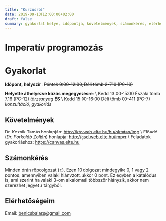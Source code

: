```yaml
---
title: "Kurzusról"
date: 2019-09-13T12:00:00+02:00
draft: false
summary: gyakorlat helye, időpontja, követelmények, számonkérés, elérhetőség
---
```


# Imperatív programozás

# Gyakorlat
**Időpont, helyszín**: ~~Péntek 9:00-12:00, Déli tömb 2-710 (PC-10)~~

**Helyette áthelyezve közös megegyezésre**: \\
Kedd 13:00-15:00 Északi tömb 7.16 (PC-12) *törzsanyag* **ÉS** \\
Kedd 15:00-16:00 Déli tömb 00-411 (PC-7) *konzultáció, gyakorlás*

## Követelmények
Dr. Kozsik Tamás honlapján: http://kto.web.elte.hu/hu/oktatas/imp \\
Előadó (*Dr. Porkoláb Zoltán*) honlapja: http://gsd.web.elte.hu/imper \\
Feladatok gyakorláshoz: https://canvas.elte.hu

## Számonkérés

Minden órán röpdolgozat (&plusmn;).
Ezen 10  dolgozat mindegyike 0, 1 vagy 2 pontos, amennyiben valaki hiányzott, akkor 0 pont. Ez egyben a katalódus is, ami szerint ha valaki 3-om alkalomnál többször hiányzik, akkor nem szerezhet jegyet a tárgyból.

## Elérhetőségeim
Email: [benicsbalazs@gmail.com](mailto:benicsbalazs@gmail.com)
